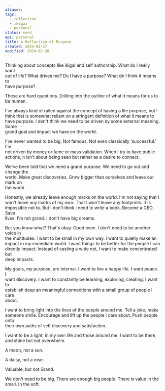 ```yaml
---
aliases: 
tags:
  - reflection
  - ikigai
  - personal
status: seed
epi: personal
title: A Reflection of Purpose
created: 2024-02-27
modified: 2024-02-28
---
```


Thinking about concepts like ikigai and self authorship. What do I really want  
out of life? What drives me? Do I have a purpose? What do I think it means to  
have purpose?

These are hard questions. Drilling into the outline of what it means for us to  
be human.

I've always kind of railed against the concept of having a life purpose, but I  
think that is somewhat reliant on a stringent definition of what it means to  
have purpose. I don't think we need to be driven by some external meaning. Some  
grand goal and impact we have on the world.

I've never wanted to be big. Not famous. Not even classically 'successful.' I'm  
not driven by money or fame or mass validation. When I try to have public  
actions, it isn't about being seen but rather as a desire to connect.

We've been told that we need a grand purpose. We need to go out and change the  
world. Make great discoveries. Grow bigger than ourselves and leave our mark on  
the world.

Honestly, we already leave enough marks on the world. I'm not saying that I  
won't leave any marks of my own. That I won't leave any footprints. It is  
impossible not to. But I don't think I need to write a book. Become a CEO. Save  
lives. I'm not grand. I don't have big dreams.

But you know what? That's okay. Good even. I don't need to be another voice in  
the multitudes. I want to be small in my own way. I want to quietly make an  
impact in my immediate world. I want things to be better for the people I can  
directly impact. Instead of casting a wide net, I want to make concentrated but  
deep impacts.

My goals, my purpose, are internal. I want to live a happy life. I want peace. I  
want discovery. I want to constantly be learning, exploring, creating. I want to  
establish deep an meaningful connections with a small group of people I care  
about.

I want to bring light into the lives of the people around me. Tell a joke, make  
someone smile. Encourage and lift up the people I care about. Push people onto  
their own paths of self discovery and satisfaction.

I want to be a light, in my own life and those around me. I want to be there,  
and shine but not overwhelm.

A moon, not a sun.

A daisy, not a rose.

Valuable, but not Grand.

We don't need to be big. There are enough big people. There is value in the  
small. In the soft.
